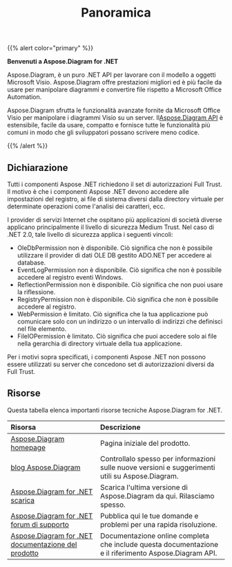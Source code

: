 ﻿---
title: Panoramica
linktitle: Panoramica
type: docs
weight: 10
url: /it/net/overview/
lastmod: 2022-01-2
description: Panoramica delle caratteristiche principali e dei formati supportati di Aspose.Diagram for .NET, manuale di installazione e licenza della libreria .NET.
sitemap:
changefreq: weekl
priority: 0.7
---
{{% alert color="primary" %}} 


**Benvenuti a Aspose.Diagram for .NET**

Aspose.Diagram, è un puro .NET API per lavorare con il modello a oggetti Microsoft Visio. Aspose.Diagram offre prestazioni migliori ed è più facile da usare per manipolare diagrammi e convertire file rispetto a Microsoft Office Automation.

 Aspose.Diagram sfrutta le funzionalità avanzate fornite da Microsoft Office Visio per manipolare i diagrammi Visio su un server. Il[Aspose.Diagram API](https://products.aspose.com/diagram/net/) è estensibile, facile da usare, compatto e fornisce tutte le funzionalità più comuni in modo che gli sviluppatori possano scrivere meno codice.

{{% /alert %}} 
## **Dichiarazione**
Tutti i componenti Aspose .NET richiedono il set di autorizzazioni Full Trust. Il motivo è che i componenti Aspose .NET devono accedere alle impostazioni del registro, ai file di sistema diversi dalla directory virtuale per determinate operazioni come l'analisi dei caratteri, ecc.

 I provider di servizi Internet che ospitano più applicazioni di società diverse applicano principalmente il livello di sicurezza Medium Trust. Nel caso di .NET 2.0, tale livello di sicurezza applica i seguenti vincoli:

- OleDbPermission non è disponibile. Ciò significa che non è possibile utilizzare il provider di dati OLE DB gestito ADO.NET per accedere ai database.
- EventLogPermission non è disponibile. Ciò significa che non è possibile accedere al registro eventi Windows.
- ReflectionPermission non è disponibile. Ciò significa che non puoi usare la riflessione.
- RegistryPermission non è disponibile. Ciò significa che non è possibile accedere al registro.
- WebPermission è limitato. Ciò significa che la tua applicazione può comunicare solo con un indirizzo o un intervallo di indirizzi che definisci nel file<trust> elemento.
- FileIOPermission è limitato. Ciò significa che puoi accedere solo ai file nella gerarchia di directory virtuale della tua applicazione.

 Per i motivi sopra specificati, i componenti Aspose .NET non possono essere utilizzati su server che concedono set di autorizzazioni diversi da Full Trust.

## **Risorse**
Questa tabella elenca importanti risorse tecniche Aspose.Diagram for .NET.

|**Risorsa**|**Descrizione**|
|:- |:- |
|[Aspose.Diagram homepage](https://products.aspose.com/diagram/net/)|Pagina iniziale del prodotto.|
|[blog Aspose.Diagram](https://blog.aspose.com/category/diagram/)|Controllalo spesso per informazioni sulle nuove versioni e suggerimenti utili su Aspose.Diagram.|
|[Aspose.Diagram for .NET scarica](https://www.nuget.org/packages/Aspose.Diagram/)|Scarica l'ultima versione di Aspose.Diagram da qui. Rilasciamo spesso.|
|[Aspose.Diagram for .NET forum di supporto](https://forum.aspose.com/c/diagram/17)|Pubblica qui le tue domande e problemi per una rapida risoluzione.|
|[Aspose.Diagram for .NET documentazione del prodotto](/diagram/it/net/home/)|Documentazione online completa che include questa documentazione e il riferimento Aspose.Diagram API.|
